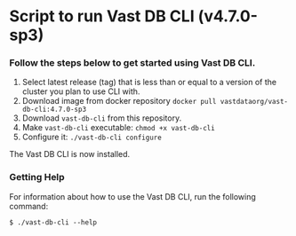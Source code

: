 # Script to run Vast DB CLI (v4.7.0-sp3)

### Follow the steps below to get started using Vast DB CLI.

1. Select latest release (tag) that is less than or equal to a version of the cluster you plan to use CLI with.
2. Download image from docker repository `docker pull vastdataorg/vast-db-cli:4.7.0-sp3`
3. Download `vast-db-cli` from this repository.
4. Make `vast-db-cli` executable: `chmod +x vast-db-cli`
5. Configure it: `./vast-db-cli configure`

The Vast DB CLI is now installed.

### Getting Help
For information about how to use the Vast DB CLI, run the following command:

```shell
$ ./vast-db-cli --help
```
